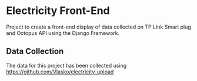 # Electricity Front-End

Project to create a front-end display of data collected on TP Link Smart plug and
Octopus API using the Django Framework.

## Data Collection
The data for this project has been collected using https://github.com/Vlasko/electricity-upload
